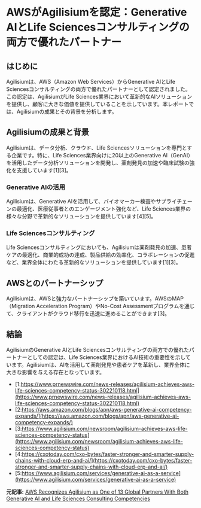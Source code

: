 # AWSがAgilisiumを認定：Generative AIとLife Sciencesコンサルティングの両方で優れたパートナー

## はじめに

Agilisiumは、AWS（Amazon Web Services）からGenerative AIとLife Sciencesコンサルティングの両方で優れたパートナーとして認定されました。この認定は、AgilisiumがLife Sciences業界において革新的なAIソリューションを提供し、顧客に大きな価値を提供していることを示しています。本レポートでは、Agilisiumの成果とその背景を分析します。

## Agilisiumの成果と背景

Agilisiumは、データ分析、クラウド、Life Sciencesソリューションを専門とする企業です。特に、Life Sciences業界向けに20以上のGenerative AI（GenAI）を活用したデータ分析ソリューションを開発し、薬剤発見の加速や臨床試験の強化を支援しています[1][3]。

### Generative AIの活用

Agilisiumは、Generative AIを活用して、バイオマーカー検査やサプライチェーンの最適化、医療従事者とのエンゲージメント強化など、Life Sciences業界の様々な分野で革新的なソリューションを提供しています[4][5]。

### Life Sciencesコンサルティング

Life Sciencesコンサルティングにおいても、Agilisiumは薬剤発見の加速、患者ケアの最適化、商業的成功の達成、製品供給の効率化、コラボレーションの促進など、業界全体にわたる革新的なソリューションを提供しています[1][3]。

## AWSとのパートナーシップ

Agilisiumは、AWSと強力なパートナーシップを築いています。AWSのMAP（Migration Acceleration Program）やNo-Cost Assessmentプログラムを通じて、クライアントがクラウド移行を迅速に進めることができます[3]。

## 結論

AgilisiumのGenerative AIとLife Sciencesコンサルティングの両方での優れたパートナーとしての認定は、Life Sciences業界におけるAI技術の重要性を示しています。Agilisiumは、AIを活用して薬剤発見や患者ケアを革新し、業界全体に大きな影響を与える存在となっています。
- [1:https://www.prnewswire.com/news-releases/agilisium-achieves-aws-life-sciences-competency-status-302210118.html](https://www.prnewswire.com/news-releases/agilisium-achieves-aws-life-sciences-competency-status-302210118.html)
- [2:https://aws.amazon.com/blogs/apn/aws-generative-ai-competency-expands/](https://aws.amazon.com/blogs/apn/aws-generative-ai-competency-expands/)
- [3:https://www.agilisium.com/newsroom/agilisium-achieves-aws-life-sciences-competency-status](https://www.agilisium.com/newsroom/agilisium-achieves-aws-life-sciences-competency-status)
- [4:https://cxotoday.com/cxo-bytes/faster-stronger-and-smarter-supply-chains-with-cloud-erp-and-ai/](https://cxotoday.com/cxo-bytes/faster-stronger-and-smarter-supply-chains-with-cloud-erp-and-ai/)
- [5:https://www.agilisium.com/services/generative-ai-as-a-service](https://www.agilisium.com/services/generative-ai-as-a-service)


**元記事:** [AWS Recognizes Agilisium as One of 13 Global Partners With Both Generative AI and Life Sciences Consulting Competencies](https://cxotoday.com/press-release/aws-recognizes-agilisium-as-one-of-13-global-partners-with-both-generative-ai-and-life-sciences-consulting-competencies/)